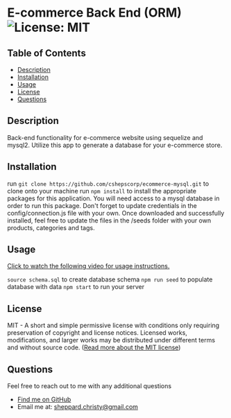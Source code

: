 
  
  # E-commerce Back End (ORM) ![License: MIT](https://img.shields.io/badge/License-MIT-yellow.svg)

  ## Table of Contents
  * [ Description ](#about)
  * [ Installation ](#installation)
  * [ Usage ](#usage)
  * [ License ](#license)
  * [ Questions ](#questions)

  <a name="about"></a>
  ## Description
  Back-end functionality for e-commerce website using sequelize and mysql2. Utilize this app to generate a database for your e-commerce store.

  <a name="installation"></a>
  ## Installation
  run `git clone https://github.com/cshepscorp/ecommerce-mysql.git` to clone onto your machine
  run `npm install` to install the appropriate packages for this application.
  You will need access to a mysql database in order to run this package. Don't forget to update credentials in the config/connection.js file with your own.
  Once downloaded and successfully installed, feel free to update the files in the /seeds folder with your own products, categories and tags.

  <a name="usage"></a>
  ## Usage
  [Click to watch the following video for usage instructions.](https://watch.screencastify.com/v/vYD0TlXTJ52e4oa2BdEN)

  `source schema.sql` to create database schema
  `npm run seed` to populate database with data
  `npm start` to run your server 



  <a name="license"></a>
  ## License
  MIT - A short and simple permissive license with conditions only requiring preservation of copyright and license notices. Licensed works, modifications, and larger works may be distributed under different terms and without source code. ([Read more about the MIT license](https://choosealicense.com/licenses/mit/))

  <a name="questions"></a>
  ## Questions
  Feel free to reach out to me with any additional questions
  * [Find me on GitHub](https://github.com/cshepscorp/)
  * Email me at: sheppard.christy@gmail.com
